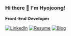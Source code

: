 ### Hi there 👋 I'm Hyojeong!
**Front-End Developer**
  
[![LinkedIn](https://img.shields.io/badge/LinkedIn-516585?style=flat-square&logoColor=white)](https://www.linkedin.com/in/hyojeong-shin-b7953a240/)
[![Resume](https://img.shields.io/badge/Resume-516585?style=flat-square&logoColor=white)](https://fate-squirrel-cd0.notion.site/Shin-Hyojeong-7be4ce6726c44837ac6308a62cc6ad9f)
[![Blog](https://img.shields.io/badge/Blog-516585?style=flat-square&logoColor=white)](https://velog.io/@hyo_o)
